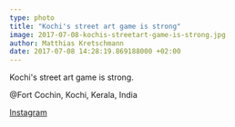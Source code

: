```yaml
---
type: photo
title: "Kochi's street art game is strong"
image: 2017-07-08-kochis-streetart-game-is-strong.jpg
author: Matthias Kretschmann
date: 2017-07-08 14:28:19.869188000 +02:00
---
```


Kochi's street art game is strong.

@Fort Cochin, Kochi, Kerala, India

[Instagram](https://www.instagram.com/p/BWhVmqHFEkD/)
